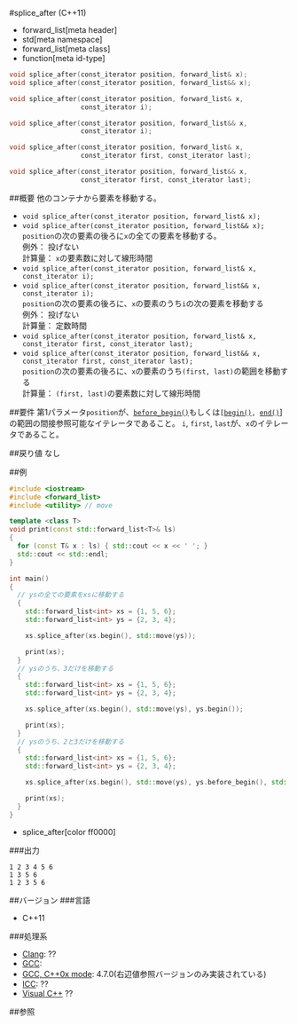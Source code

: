 #splice_after (C++11)
* forward_list[meta header]
* std[meta namespace]
* forward_list[meta class]
* function[meta id-type]

```cpp
void splice_after(const_iterator position, forward_list& x);
void splice_after(const_iterator position, forward_list&& x);

void splice_after(const_iterator position, forward_list& x,
                  const_iterator i);

void splice_after(const_iterator position, forward_list&& x,
                  const_iterator i);

void splice_after(const_iterator position, forward_list& x,
                  const_iterator first, const_iterator last);

void splice_after(const_iterator position, forward_list&& x,
                  const_iterator first, const_iterator last);

```

##概要
他のコンテナから要素を移動する。

- `void splice_after(const_iterator position, forward_list& x);`
- `void splice_after(const_iterator position, forward_list&& x);`<br/>`position`の次の要素の後ろに`x`の全ての要素を移動する。<br/>例外： 投げない<br/>計算量： `x`の要素数に対して線形時間
- `void splice_after(const_iterator position, forward_list& x, const_iterator i);`
- `void splice_after(const_iterator position, forward_list&& x, const_iterator i);`<br/>`position`の次の要素の後ろに、`x`の要素のうち`i`の次の要素を移動する<br/>例外： 投げない<br/>計算量： 定数時間
- `void splice_after(const_iterator position, forward_list& x, const_iterator first, const_iterator last);`
- `void splice_after(const_iterator position, forward_list&& x, const_iterator first, const_iterator last);`<br/>`position`の次の要素の後ろに、`x`の要素のうち`(first, last)`の範囲を移動する<br/>計算量： `(first, last)`の要素数に対して線形時間


##要件
第1パラメータ`position`が、[`before_begin()`](./before_begin.md)もしくは`[`[`begin()`](./begin.md)`, `[`end()`](./end.md)]の範囲の間接参照可能なイテレータであること。
`i`, `first`, `last`が、`x`のイテレータであること。


##戻り値
なし


##例
```cpp
#include <iostream>
#include <forward_list>
#include <utility> // move

template <class T>
void print(const std::forward_list<T>& ls)
{
  for (const T& x : ls) { std::cout << x << ' '; }
  std::cout << std::endl;
}

int main()
{
  // ysの全ての要素をxsに移動する
  {
    std::forward_list<int> xs = {1, 5, 6};
    std::forward_list<int> ys = {2, 3, 4};

    xs.splice_after(xs.begin(), std::move(ys));

    print(xs);
  }
  // ysのうち、3だけを移動する
  {
    std::forward_list<int> xs = {1, 5, 6};
    std::forward_list<int> ys = {2, 3, 4};

    xs.splice_after(xs.begin(), std::move(ys), ys.begin());

    print(xs);
  }
  // ysのうち、2と3だけを移動する
  {
    std::forward_list<int> xs = {1, 5, 6};
    std::forward_list<int> ys = {2, 3, 4};

    xs.splice_after(xs.begin(), std::move(ys), ys.before_begin(), std::next(ys.begin(), 2));

    print(xs);
  }
}
```
* splice_after[color ff0000]

###出力
```
1 2 3 4 5 6 
1 3 5 6 
1 2 3 5 6 
```

##バージョン
###言語
- C++11

###処理系
- [Clang](/implementation.md#clang): ??
- [GCC](/implementation.md#gcc): 
- [GCC, C++0x mode](/implementation.md#gcc): 4.7.0(右辺値参照バージョンのみ実装されている)
- [ICC](/implementation.md#icc): ??
- [Visual C++](/implementation.md#visual_cpp) ??


##参照


